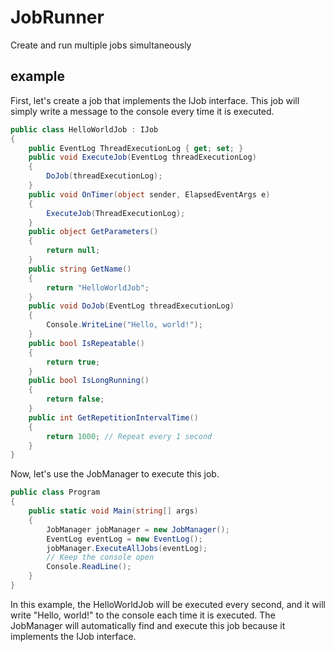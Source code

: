 # JobRunner
Create and run multiple jobs simultaneously

## example

First, let's create a job that implements the IJob interface. This job will simply write a message to the console every time it is executed.

```csharp
public class HelloWorldJob : IJob
{
    public EventLog ThreadExecutionLog { get; set; }
    public void ExecuteJob(EventLog threadExecutionLog)
    {
        DoJob(threadExecutionLog);
    }
    public void OnTimer(object sender, ElapsedEventArgs e)
    {
        ExecuteJob(ThreadExecutionLog);
    }
    public object GetParameters()
    {
        return null;
    }
    public string GetName()
    {
        return "HelloWorldJob";
    }
    public void DoJob(EventLog threadExecutionLog)
    {
        Console.WriteLine("Hello, world!");
    }
    public bool IsRepeatable()
    {
        return true;
    }
    public bool IsLongRunning()
    {
        return false;
    }
    public int GetRepetitionIntervalTime()
    {
        return 1000; // Repeat every 1 second
    }
}
```

Now, let's use the JobManager to execute this job.

```csharp
public class Program
{
    public static void Main(string[] args)
    {
        JobManager jobManager = new JobManager();
        EventLog eventLog = new EventLog();
        jobManager.ExecuteAllJobs(eventLog);
        // Keep the console open
        Console.ReadLine();
    }
}
```

In this example, the HelloWorldJob will be executed every second, and it will write "Hello, world!" to the console each time it is executed. The JobManager will automatically find and execute this job because it implements the IJob interface.
